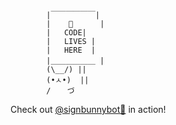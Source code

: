 
            |￣￣￣￣￣￣|
            |    🤖      |
            |   CODE|
            |   LIVES |
            |   HERE  |
            |＿＿＿＿＿＿ |
            (\__/) ||
            (•ㅅ•)  ||
            / 　 づ

Check out [@signbunnybot🤖](https://twitter.com/signbunnybot) in action!
